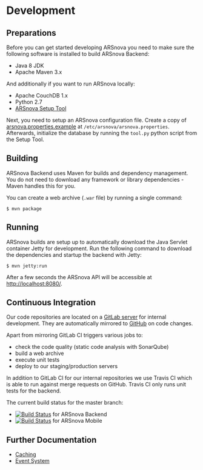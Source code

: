 # Development

## Preparations

Before you can get started developing ARSnova you need to make sure the following software is installed to build ARSnova Backend:

* Java 8 JDK
* Apache Maven 3.x

And additionally if you want to run ARSnova locally:

* Apache CouchDB 1.x
* Python 2.7
* [ARSnova Setup Tool](https://github.com/thm-projects/arsnova-setuptool)

Next, you need to setup an ARSnova configuration file.
Create a copy of [arsnova.properties.example](src/main/resources/arsnova.properties.example) at `/etc/arsnova/arsnova.properties`.
Afterwards, initialize the database by running the `tool.py` python script from the Setup Tool.


## Building

ARSnova Backend uses Maven for builds and dependency management.
You do not need to download any framework or library dependencies - Maven handles this for you.

You can create a web archive (`.war` file) by running a single command:

	$ mvn package


## Running

ARSnova builds are setup up to automatically download the Java Servlet container Jetty for development.
Run the following command to download the dependencies and startup the backend with Jetty:

	$ mvn jetty:run

After a few seconds the ARSnova API will be accessible at <http://localhost:8080/>.


## Continuous Integration

Our code repositories are located on a [GitLab server](https://git.thm.de/arsnova) for internal development.
They are automatically mirrored to [GitHub](https://github.com/thm-projects) on code changes.

Apart from mirroring GitLab CI triggers various jobs to:

* check the code quality (static code analysis with SonarQube)
* build a web archive
* execute unit tests
* deploy to our staging/production servers

In addition to GitLab CI for our internal repositories we use Travis CI which is able to run against merge requests on GitHub.
Travis CI only runs unit tests for the backend.

The current build status for the master branch:

* [![Build Status](https://travis-ci.org/thm-projects/arsnova-backend.svg?branch=master)](https://travis-ci.org/thm-projects/arsnova-backend) for ARSnova Backend
* [![Build Status](https://travis-ci.org/thm-projects/arsnova-mobile.svg?branch=master)](https://travis-ci.org/thm-projects/arsnova-mobile) for ARSnova Mobile


## Further Documentation

* [Caching](development/caching.md)
* [Event System](development/event-system.md)
